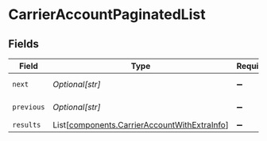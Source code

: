 # CarrierAccountPaginatedList


## Fields

| Field                                                                                                  | Type                                                                                                   | Required                                                                                               | Description                                                                                            | Example                                                                                                |
| ------------------------------------------------------------------------------------------------------ | ------------------------------------------------------------------------------------------------------ | ------------------------------------------------------------------------------------------------------ | ------------------------------------------------------------------------------------------------------ | ------------------------------------------------------------------------------------------------------ |
| `next`                                                                                                 | *Optional[str]*                                                                                        | :heavy_minus_sign:                                                                                     | N/A                                                                                                    | baseurl?page=3&results=10                                                                              |
| `previous`                                                                                             | *Optional[str]*                                                                                        | :heavy_minus_sign:                                                                                     | N/A                                                                                                    | baseurl?page=1&results=10                                                                              |
| `results`                                                                                              | List[[components.CarrierAccountWithExtraInfo](../../models/components/carrieraccountwithextrainfo.md)] | :heavy_minus_sign:                                                                                     | N/A                                                                                                    |                                                                                                        |